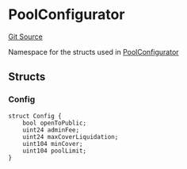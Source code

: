 # PoolConfigurator

[Git Source](https://github.com/isle-labs/isle-contract/blob/69690fa7f99cb787956fc4bb0d751a45fe8f3519/contracts/libraries/types/DataTypes.sol)

Namespace for the structs used in
[PoolConfigurator](/docs/reference/libraries/types/PoolConfigurator.md)

## Structs

### Config

```solidity
struct Config {
    bool openToPublic;
    uint24 adminFee;
    uint24 maxCoverLiquidation;
    uint104 minCover;
    uint104 poolLimit;
}
```
